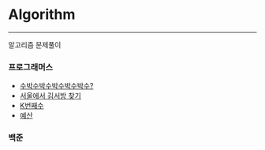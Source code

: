 # Algorithm

---

알고리즘 문제풀이

### 프로그래머스

- [수박수박수박수박수박수?](https://github.com/DK2554/lotson-study/blob/acfb688f1834e08db8915becab9c0c6695e9d229/jiyeon/Algorithm/WatermelonWatermelon.java)
- [서울에서 김서방 찾기](https://github.com/DK2554/lotson-study/blob/acfb688f1834e08db8915becab9c0c6695e9d229/jiyeon/Algorithm/FindKim.java)
- [K번째수](https://github.com/DK2554/lotson-study/blob/acfb688f1834e08db8915becab9c0c6695e9d229/jiyeon/Algorithm/KthNumber.java)
- [예산](https://github.com/DK2554/lotson-study/blob/master/jiyeon/Algorithm/Budget.java)
### 백준
